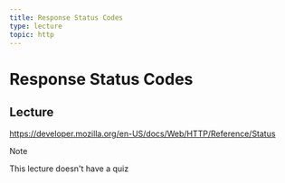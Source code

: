```yaml
---
title: Response Status Codes
type: lecture
topic: http
---
```


# Response Status Codes

## Lecture

https://developer.mozilla.org/en-US/docs/Web/HTTP/Reference/Status

> [!NOTE]
> This lecture doesn't have a quiz
